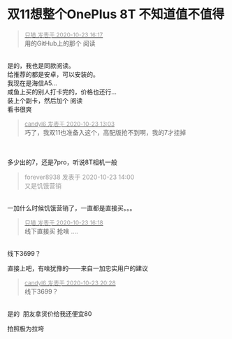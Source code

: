 # 双11想整个OnePlus 8T  不知道值不值得


<div class="quote"><blockquote><font size="2"><a href="https://www.hostloc.com/forum.php?mod=redirect&amp;goto=findpost&amp;pid=9341709&amp;ptid=757537" target="_blank"><font color="#999999">只猫 发表于 2020-10-23 16:17</font></a></font><br />
用的GitHub上的那个 阅读</blockquote></div><br />
是的，我也是同款阅读。<br />
给推荐的都是安卓，可以安装的。<br />
我现在是海信A5...<br />
咸鱼上买的别人打卡完的，价格也还行...<br />
装上个副卡，然后加个 阅读<br />
看书很爽<img id="aimg_jb33i" onclick="zoom(this, this.src, 0, 0, 0)" class="zoom" src="https://cdn.jsdelivr.net/gh/hishis/forum-master/public/images/patch.gif" onmouseover="img_onmouseoverfunc(this)" onload="thumbImg(this)" border="0" alt="" />

<div class="quote"><blockquote><font size="2"><a href="https://www.hostloc.com/forum.php?mod=redirect&amp;goto=findpost&amp;pid=9340658&amp;ptid=757537" target="_blank"><font color="#999999">candyl6 发表于 2020-10-23 13:03</font></a></font><br />
巧了，我双11也准备入这个，高配版抢不到啊，我的7才挂掉</blockquote></div><br />
<br />
多少出的7，还是7pro，听说8T相机一般

<div class="quote"><blockquote><font color="#999999">forever8938 发表于 2020-10-23 14:00</font><br />
<font color="#999999">又是饥饿营销</font></blockquote></div><br />
一加什么时候饥饿营销了，一直都是直接买。。。

<div class="quote"><blockquote><font size="2"><a href="https://www.hostloc.com/forum.php?mod=redirect&amp;goto=findpost&amp;pid=9341715&amp;ptid=757537" target="_blank"><font color="#999999">只猫 发表于 2020-10-23 16:18</font></a></font><br />
线下直接买 抢啥 ....</blockquote></div><br />
线下3699？

直接上吧，有啥犹豫的——来自一加忠实用户的建议

<div class="quote"><blockquote><font size="2"><a href="https://www.hostloc.com/forum.php?mod=redirect&amp;goto=findpost&amp;pid=9343071&amp;ptid=757537" target="_blank"><font color="#999999">candyl6 发表于 2020-10-23 20:28</font></a></font><br />
线下3699？</blockquote></div><br />
是的&nbsp;&nbsp;朋友拿货价给我还便宜80

拍照极为拉垮

